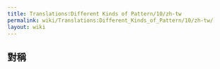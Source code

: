 ```yaml
---
title: Translations:Different Kinds of Pattern/10/zh-tw
permalink: wiki/Translations:Different_Kinds_of_Pattern/10/zh-tw/
layout: wiki
---
```


## 對稱
